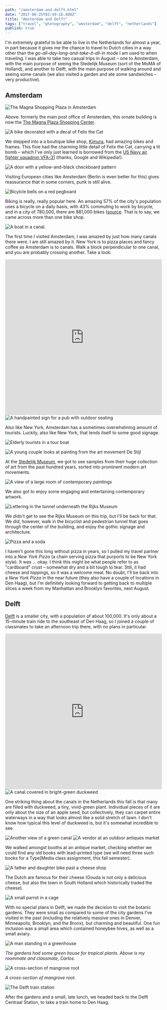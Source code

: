 ```yaml
---
path: "/amsterdam-and-delft.html"
date: "2017-08-25T03:49:16.408Z" 
title: "Amsterdam and Delft"
tags: ["travel", "photography", "amsterdam", "delft", "netherlands"]
publish: true
---
```


I'm extremely grateful to be able to live in the Netherlands for almost a year, in part because it gives me the chance to travel to Dutch cities in a way other than the _go-all-day-long-and-take-it-all-in_ mode I am used to when traveling. I was able to take two casual trips in August – one to Amsterdam, with the main purpose of seeing the Stedelijk Museum (sort of the MoMA of Holland), and another to Delft, with the main purpose of walking around and seeing some canals (we also visited a garden and ate some sandwiches – very productive).

## Amsterdam

<p>
<img src="./images/amsterdam/2017_08_23-11.56.08.jpg" alt="The Magna Shopping Plaza in Amsterdam">
</p>

Above: formerly the main post office of Amsterdam, this ornate building is now the [The Magna Plaza Shopping Center](https://en.wikipedia.org/wiki/Magna_Plaza).

<img src="./images/amsterdam/2017_08_23-11.52.17.jpg" alt="A bike decorated with a decal of Felix the Cat">

We stepped into a a boutique bike shop, [Kimura](https://www.facebook.com/kimurabike/), had amazing bikes and frames. This fixie had the charming little detail of Felix the Cat, carrying a lit bomb – which I've only just learned is borrowed from the [US Navy air fighter squadron VFA-31](https://en.wikipedia.org/wiki/VFA-31) (thanks, Google and Wikipedia!).


<p>
<img src="./images/amsterdam/2017_08_23-12.01.32.jpg" alt="A door with a yellow-and-black checkboard pattern">
</p>

Visiting European cities like Amsterdam (Berlin is even better for this) gives reassurance that in some corners, punk is still alive. 

<p>
<img src="./images/amsterdam/2017_08_23-12.03.00.jpg" alt="Bicylcle bells on a red pegboard">
</p>

Biking is really, really popular here. An amazing 57% of the city's population uses a bicycle on a daily basis, with 43% commuting to work by bicycle, and in a city of 780,000, there are 881,000 bikes ([source](https://www.citylab.com/transportation/2015/02/amsterdam-has-officially-run-out-of-spaces-to-park-its-bicycles/385867/). That is to say, we came across more than one bike shop.

<img src="./images/amsterdam/2017_08_23-12.21.44.jpg" alt="A boat in a canal.">

The first time I visited Amsterdam, I was amazed by just how many canals there were. I am still amazed by it. New York is to pizza places and fancy coffee as Amsterdam is to canals. Walk a block perpendicular to one canal, and you are probably crossing another. Take a look:

<iframe src="https://www.google.com/maps/embed?pb=!1m18!1m12!1m3!1d19496.539730237702!2d4.886410503621169!3d52.37337520633819!2m3!1f0!2f0!3f0!3m2!1i1024!2i768!4f13.1!3m3!1m2!1s0x47c609bb6821e9d3%3A0xd29b21b043cebd9b!2sCentrum%2C+Amsterdam!5e0!3m2!1sen!2snl!4v1505158769132" width="100%" height="500" frameborder="0" style="border:0" allowfullscreen></iframe>

<img src="./images/amsterdam/2017_08_23-12.23.43.jpg" alt="A handpainted sign for a pub with outdoor seating">

Also like New York, Amsterdam has a sometimes overwhelming amount of tourists. Luckily, also like New York, that lends itself to some good signage.

<p>
<img src="./images/amsterdam/2017_08_23-12.27.00.jpg" alt="Elderly tourists in a tour boat">
</p>

<p>
<img src="./images/amsterdam/2017_08_23-14.24.07.jpg" alt="A young couple looks at painting from the art movement De Stijl">
</p>

At the [Stedelijk Museum](http://www.stedelijk.nl/en), we got to see samples from their huge collection of art from the past hundred years, sorted into prominent modern art movements. 

<img src="./images/amsterdam/2017_08_23-14.52.03.jpg" alt="A view of a large room of contemporary paintings">

We also got to enjoy some engaging and entertaining contemporary artwork.

<img src="./images/amsterdam/2017_08_23-16.19.47.jpg" alt="Lettering in the tunnel underneath the Rijks Museum">

We didn't get to see the Rijks Museum on this trip, but I'll be back for that. We did, however, walk in the bicyclist and pedestrian tunnel that goes through the center of the building, and enjoy the gothic signage and architecture.

<img src="./images/amsterdam/2017_08_23-16.37.23.jpg" alt="Pizza and a soda">

I haven't gone this long without pizza in years, so I pulled my travel partner into a _New York Pizza_ (a chain serving pizza that purports to be New York style). It was ... okay. I think this might be what people refer to as "cardboard" crust – somewhat dry and a bit tough to tear. Still, it had cheese and toppings, so it was a welcome meal. No doubt, I'll be back into a _New York Pizza_ in the near future (they also have a couple of locations in Den Haag), but I'm definitely looking forward to getting back to multiple slices a week from my Manhattan and Brooklyn favorites, next August.

## Delft

[Delft](https://en.wikipedia.org/wiki/Delft) is a smaller city, with a population of about 100,000. It's only about a 15-minute train ride to the southeast of Den Haag, so I joined a couple of classmates to take an afternoon trip there, with no plans in particular.

<iframe src="https://www.google.com/maps/embed?pb=!1m18!1m12!1m3!1d313707.3069895906!2d4.359577457793825!3d52.10087371553469!2m3!1f0!2f0!3f0!3m2!1i1024!2i768!4f13.1!3m3!1m2!1s0x47c5b5c3515f58fd%3A0x89b05ca3c54bd43d!2sDelft!5e0!3m2!1sen!2snl!4v1505159906704" width="100%" height="500" frameborder="0" style="border:0" allowfullscreen></iframe>

<img src="./images/delft/2017_08_26-13.57.50.jpg" alt="A canal covered in bright-green duckweed">

One striking thing about the canals in the Netherlands this fall is that many are filled with duckweed, a tiny, vivid-green plant. Individual pieces of it are only about the size of an apple seed, but collectively, they can carpet entire waterways in a way that looks almost like a solid stretch of lawn. I don't know how typical this level of duckweed is, but it's somewhat incredible to see.

<img src="./images/delft/2017_08_26-14.03.27.jpg" alt="Another view of a green canal">

<img src="./images/delft/2017_08_26-14.09.36.jpg" alt="A vendor at an outdoor antiques market">

We walked amongst booths at an antique market, checking whether we could find any old books with lead-printed type (we will need three such books for a Type]Media class assignment, this fall semester).

<img src="./images/delft/2017_08_26-14.37.52.jpg" alt="A father and daughter bike past a cheese shop">

The Dutch are famous for their cheese (Gouda is not only a delicious cheese, but also the town in South Holland which historically traded the cheese).

<img src="./images/delft/2017_08_26-15.28.41.jpg" alt="A small parrot in a cage">

With no special plans in Delft, we made the decision to visit the botanic gardens. They were small as compared to some of the city gardens I've visited in the past (including the relatively massive ones in Denver, Minneapolis, Brooklyn, and the Bronx), but charming and beautiful. One fun inclusion was a small area which contained honeybee hives, as well as a small aviary.

<p>
<img src="./images/delft/2017_08_26-15.43.29.jpg" alt="A man standing in a greenhouse">
</p>

_The gardens had some green house for tropical plants. Above is my roommate and classmate, Carlos._

<p>
<img src="./images/delft/2017_08_26-15.50.38.jpg" alt="A cross-section of mangrove root">
</p>

_A cross-section of mangrove root._

<img src="./images/delft/2017_08_26-18.29.27.jpg" alt="The Delft train station">

After the gardens and a small, late lunch, we headed back to the Delft Centraal Station, to take a train home to Den Haag.
